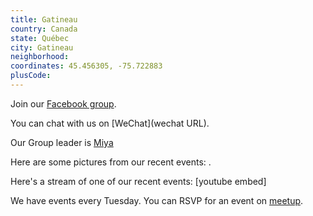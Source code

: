 ```yaml
---
title: Gatineau
country: Canada
state: Québec
city: Gatineau
neighborhood: 
coordinates: 45.456305, -75.722883
plusCode:
---
```

Join our [Facebook group](https://www.facebook.com/groups/free.code.camp.gatineau).

You can chat with us on [WeChat](wechat URL).

Our Group leader is [Miya](freecodecamp.org/miya)

Here are some pictures from our recent events:
![]().

Here's a stream of one of our recent events:
[youtube embed]

We have events every Tuesday. You can RSVP for an event on [meetup](meetupurl).
